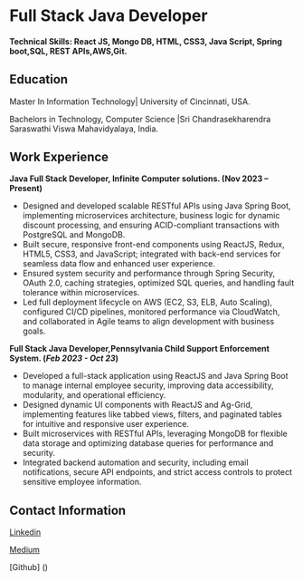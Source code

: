 # Full Stack Java Developer

#### Technical Skills: React JS, Mongo DB, HTML, CSS3, Java Script, Spring boot,SQL, REST APIs,AWS,Git.

## Education
Master In Information Technology| University of Cincinnati, USA.

Bachelors in Technology, Computer Science |Sri Chandrasekharendra Saraswathi Viswa Mahavidyalaya, India.

## Work Experience
**Java Full Stack Developer, Infinite Computer solutions.               (Nov 2023 – Present)**
- Designed and developed scalable RESTful APIs using Java Spring Boot, implementing microservices architecture, business logic for dynamic discount processing, and ensuring ACID-compliant transactions with PostgreSQL and MongoDB.
- Built secure, responsive front-end components using ReactJS, Redux, HTML5, CSS3, and JavaScript; integrated with back-end services for seamless data flow and enhanced user experience.
- Ensured system security and performance through Spring Security, OAuth 2.0, caching strategies, optimized SQL queries, and handling fault tolerance within microservices.
- Led full deployment lifecycle on AWS (EC2, S3, ELB, Auto Scaling), configured CI/CD pipelines, monitored performance via CloudWatch, and collaborated in Agile teams to align development with business goals.
  
**Full Stack Java Developer,Pennsylvania Child Support Enforcement System.                                             (_Feb 2023 - Oct 23_)**

- Developed a full-stack application using ReactJS and Java Spring Boot to manage internal employee security, improving data accessibility, modularity, and operational efficiency.
- Designed dynamic UI components with ReactJS and Ag-Grid, implementing features like tabbed views, filters, and paginated tables for intuitive and responsive user experience.
- Built microservices with RESTful APIs, leveraging MongoDB for flexible data storage and optimizing database queries for performance and security.
- Integrated backend automation and security, including email notifications, secure API endpoints, and strict access controls to protect sensitive employee information.
## Contact Information
[Linkedin](https://www.linkedin.com/in/yaswanth-kari-709164357/)

[Medium](https://medium.com/@yaswanthkari001)

[Github] ()







